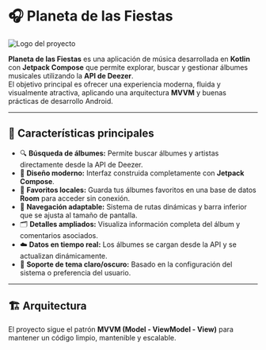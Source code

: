 # 🎧 Planeta de las Fiestas

![Logo del proyecto](docs/logo.png)

**Planeta de las Fiestas** es una aplicación de música desarrollada en **Kotlin** con **Jetpack Compose** que permite explorar, buscar y gestionar álbumes musicales utilizando la **API de Deezer**.  
El objetivo principal es ofrecer una experiencia moderna, fluida y visualmente atractiva, aplicando una arquitectura **MVVM** y buenas prácticas de desarrollo Android.

---

## 🌟 Características principales

- 🔍 **Búsqueda de álbumes:** Permite buscar álbumes y artistas directamente desde la API de Deezer.  
- 🎨 **Diseño moderno:** Interfaz construida completamente con **Jetpack Compose**.  
- 💾 **Favoritos locales:** Guarda tus álbumes favoritos en una base de datos **Room** para acceder sin conexión.  
- 🧭 **Navegación adaptable:** Sistema de rutas dinámicas y barra inferior que se ajusta al tamaño de pantalla.  
- 🗂️ **Detalles ampliados:** Visualiza información completa del álbum y comentarios asociados.  
- ☁️ **Datos en tiempo real:** Los álbumes se cargan desde la API y se actualizan dinámicamente.  
- 🌙 **Soporte de tema claro/oscuro:** Basado en la configuración del sistema o preferencia del usuario.  

---

## 🏗️ Arquitectura

El proyecto sigue el patrón **MVVM (Model - ViewModel - View)** para mantener un código limpio, mantenible y escalable.
